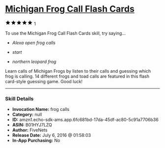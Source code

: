 # [Michigan Frog Call Flash Cards](http://alexa.amazon.com/#skills/amzn1.echo-sdk-ams.app.6fc681bd-17da-45df-ac80-5c91a7706b36)
![5 stars](../../images/ic_star_black_18dp_1x.png)![5 stars](../../images/ic_star_black_18dp_1x.png)![5 stars](../../images/ic_star_black_18dp_1x.png)![5 stars](../../images/ic_star_black_18dp_1x.png)![5 stars](../../images/ic_star_black_18dp_1x.png) 1

To use the Michigan Frog Call Flash Cards skill, try saying...

* *Alexa open frog calls*

* *start*

* *northern leopard frog*

Learn calls of Michigan Frogs by listen to their calls and guessing which frog is calling.  14 different frogs and toad calls are featured in this flash card-style guessing game.  Good luck!

***

### Skill Details

* **Invocation Name:** frog calls
* **Category:** null
* **ID:** amzn1.echo-sdk-ams.app.6fc681bd-17da-45df-ac80-5c91a7706b36
* **ASIN:** B01HYJ7LZQ
* **Author:** FiveNets
* **Release Date:** July 6, 2016 @ 01:58:03
* **In-App Purchasing:** No

